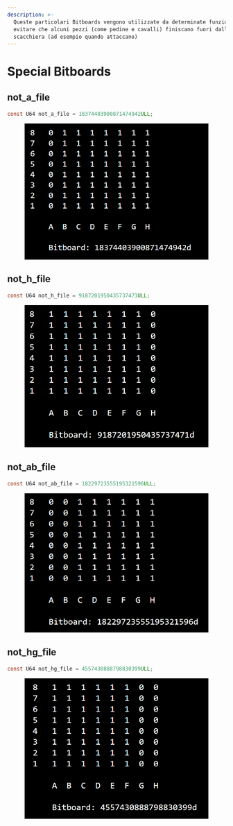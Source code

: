 ```yaml
---
description: >-
  Queste particolari Bitboards vengono utilizzate da determinate funzioni per
  evitare che alcuni pezzi (come pedine e cavalli) finiscano fuori dalla
  scacchiera (ad esempio quando attaccano)
---
```


# Special Bitboards

## not\_a\_file

```c
const U64 not_a_file = 18374403900871474942ULL;
```

<figure><img src="../.gitbook/assets/not_a_file.PNG" alt=""><figcaption></figcaption></figure>

## not\_h\_file

```c
const U64 not_h_file = 9187201950435737471ULL;
```

<figure><img src="../.gitbook/assets/not_h_file.PNG" alt=""><figcaption></figcaption></figure>

## not\_ab\_file

```c
const U64 not_ab_file = 18229723555195321596ULL;
```

<figure><img src="../.gitbook/assets/not_ab_file.PNG" alt=""><figcaption></figcaption></figure>

## not\_hg\_file

```c
const U64 not_hg_file = 4557430888798830399ULL;
```

<figure><img src="../.gitbook/assets/not_hg_file.PNG" alt=""><figcaption></figcaption></figure>
